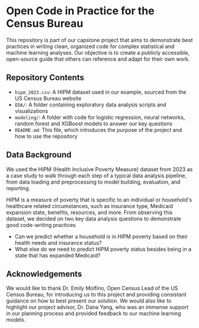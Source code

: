 # Open Code in Practice for the Census Bureau
This repository is part of our capstone project that aims to demonstrate best practices in writing clean, organized code for complex statistical and machine learning analyses. Our objective is to create a publicly accessible, open-source guide that others can reference and adapt for their own work.

## Repository Contents
- `hipm_2023.csv`: A HIPM dataset used in our example, sourced from the US Census Bureau website
- `EDA/`: A folder containing exploratory data analysis scripts and visualizations
- `modeling/`: A folder with code for logistic regression, neural networks, random forest and XGBoost models to answer our key questions
- `README.md`: This file, which introduces the purpose of the project and how to use the repository

## Data Background
We used the HIPM (Health Inclusive Poverty Measure) dataset from 2023 as a case study to walk through each step of a typical data analysis pipeline, from data loading and preprocessing to model building, evaluation, and reporting. 

HIPM is a measure of poverty that is specific to an individual or household's healthcare related circumstances, such as insurance type, Medicaid expansion state, benefits, resources, and more. From observing this dataset, we decided on two key data analysis questions to demonstrate good code-writing practices
- Can we predict whether a household is in HIPM poverty based on their health needs and insurance status?
- What else do we need to predict HIPM poverty status besides being in a state that has expanded Medicaid?

## Acknowledgements
We would like to thank Dr. Emily Molfino, Open Census Lead of the US Census Bureau, for introducing us to this project and providing consistant guidance on how to best present our solution. We would also like to highlight our project advisor, Dr. Dana Yang, who was an immense support in our planning process and provided feedback to our machine learning models.
